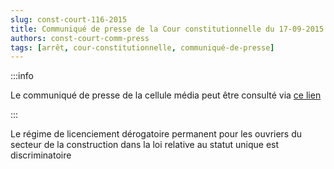 ```yaml
---   
slug: const-court-116-2015
title: Communiqué de presse de la Cour constitutionnelle du 17-09-2015
authors: const-court-comm-press
tags: [arrêt, cour-constitutionnelle, communiqué-de-presse]
---
```


:::info

Le communiqué de presse de la cellule média peut être consulté via [ce lien](https://www.const-court.be/public/f/2015/2015-116f-info.pdf) 

:::

Le régime de licenciement dérogatoire permanent pour les ouvriers du secteur de la construction dans la loi relative au statut unique est discriminatoire
